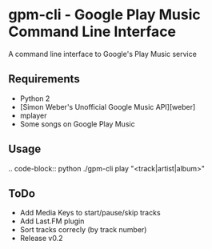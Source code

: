gpm-cli - Google Play Music Command Line Interface
==================================================

A command line interface to Google's Play Music service

Requirements
------------
* Python 2
* [Simon Weber's Unofficial Google Music API][weber]
* mplayer
* Some songs on Google Play Music

Usage
-----
.. code-block:: python
    ./gpm-cli play "<track|artist|album>"


ToDo
----
* Add Media Keys to start/pause/skip tracks
* Add Last.FM plugin
* Sort tracks correcly (by track number)
* Release v0.2 

